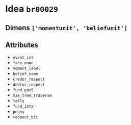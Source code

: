 # Idea `br00029`

## Dimens `['momentunit', 'beliefunit']`

## Attributes
- `event_int`
- `face_name`
- `moment_label`
- `belief_name`
- `credor_respect`
- `debtor_respect`
- `fund_pool`
- `max_tree_traverse`
- `tally`
- `fund_iota`
- `penny`
- `respect_bit`
